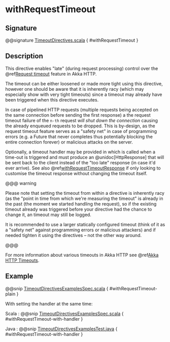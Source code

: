 # withRequestTimeout

## Signature

@@signature [TimeoutDirectives.scala]($akka-http$/akka-http/src/main/scala/akka/http/scaladsl/server/directives/TimeoutDirectives.scala) { #withRequestTimeout }

## Description

This directive enables "late" (during request processing) control over the @ref[Request timeout](../../../common/timeouts.md#request-timeout) feature in Akka HTTP.

The timeout can be either loosened or made more tight using this directive, however one should be aware that it is
inherently racy (which may especially show with very tight timeouts) since a timeout may already have been triggered
when this directive executes.

In case of pipelined HTTP requests (multiple requests being accepted on the same connection before sending the first response)
a the request timeout failure of the `n-th` request *will shut down the connection* causing the already enqueued requests
to be dropped. This is by-design, as the request timeout feature serves as a "safety net" in case of programming errors
(e.g. a Future that never completes thus potentially blocking the entire connection forever) or malicious attacks on the server.

Optionally, a timeout handler may be provided in which is called when a time-out is triggered and must produce an
@unidoc[HttpResponse] that will be sent back to the client instead of the "too late" response (in case it'd ever arrive).
See also @ref[withRequestTimeoutResponse](withRequestTimeoutResponse.md) if only looking to customise the timeout response without changing the timeout itself.

@@@ warning

Please note that setting the timeout from within a directive is inherently racy (as the "point in time from which
we're measuring the timeout" is already in the past (the moment we started handling the request), so if the existing
timeout already was triggered before your directive had the chance to change it, an timeout may still be logged.

It is recommended to use a larger statically configured timeout (think of it as a "safety net" against programming errors
or malicious attackers) and if needed tighten it using the directives – not the other way around.

@@@

For more information about various timeouts in Akka HTTP see @ref[Akka HTTP Timeouts](../../../common/timeouts.md).

## Example

@@snip [TimeoutDirectivesExamplesSpec.scala]($test$/scala/docs/http/scaladsl/server/directives/TimeoutDirectivesExamplesSpec.scala) { #withRequestTimeout-plain }

With setting the handler at the same time:

Scala
:  @@snip [TimeoutDirectivesExamplesSpec.scala]($test$/scala/docs/http/scaladsl/server/directives/TimeoutDirectivesExamplesSpec.scala) { #withRequestTimeout-with-handler }

Java
:  @@snip [TimeoutDirectivesExamplesTest.java]($test$/java/docs/http/javadsl/server/directives/TimeoutDirectivesExamplesTest.java) { #withRequestTimeout-with-handler }
